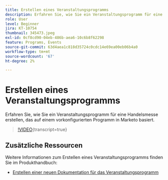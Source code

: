 ```yaml
---
title: Erstellen eines Veranstaltungsprogramms
description: Erfahren Sie, wie Sie ein Veranstaltungsprogramm für eine Handelsmesse erstellen, das auf einem vorkonfigurierten Programm in Marketo basiert.
role: User
level: Beginner
jira: KT-10754
thumbnail: 345473.jpeg
exl-id: 0cf8cd90-04eb-486b-aea6-10c6b8f62298
feature: Programs, Events
source-git-commit: 63d4aea1c818d35724c0cdc14e69ea00eb06b4a0
workflow-type: tm+mt
source-wordcount: '67'
ht-degree: 2%

---
```


# Erstellen eines Veranstaltungsprogramms

Erfahren Sie, wie Sie ein Veranstaltungsprogramm für eine Handelsmesse erstellen, das auf einem vorkonfigurierten Programm in Marketo basiert.

>[!VIDEO](https://video.tv.adobe.com/v/3415882/?quality=12&learn=on&captions=ger){transcript=true}

## Zusätzliche Ressourcen

Weitere Informationen zum Erstellen eines Veranstaltungsprogramms finden Sie im Produkthandbuch:

* [Erstellen einer neuen Dokumentation für das Veranstaltungsprogramm](https://experienceleague.adobe.com/docs/marketo/using/product-docs/demand-generation/events/understanding-events/create-a-new-event-program.html?lang=de)
